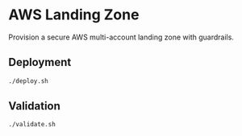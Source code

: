 # AWS Landing Zone

Provision a secure AWS multi-account landing zone with guardrails.

## Deployment

```bash
./deploy.sh
```

## Validation

```bash
./validate.sh
```
